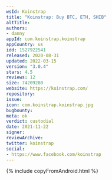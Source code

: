 ```yaml
---
wsId: Koinstrap
title: "Koinstrap: Buy BTC, ETH, SHIB"
altTitle: 
authors:
- danny
appId: com.koinstrap.koinstrap
appCountry: us
idd: 1527922541
released: 2020-08-31
updated: 2022-03-15
version: "3.0.4"
stars: 4.5
reviews: 12
size: 74209280
website: https://koinstrap.com/
repository: 
issue: 
icon: com.koinstrap.koinstrap.jpg
bugbounty: 
meta: ok
verdict: custodial
date: 2021-11-22
signer: 
reviewArchive:
twitter: koinstrap
social:
- https://www.facebook.com/koinstrap
---
```


{% include copyFromAndroid.html %}

